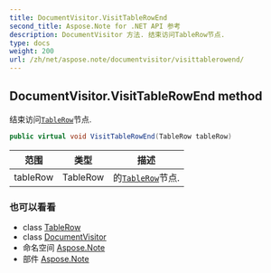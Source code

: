 ```yaml
---
title: DocumentVisitor.VisitTableRowEnd
second_title: Aspose.Note for .NET API 参考
description: DocumentVisitor 方法. 结束访问TableRow节点.
type: docs
weight: 200
url: /zh/net/aspose.note/documentvisitor/visittablerowend/
---
```

## DocumentVisitor.VisitTableRowEnd method

结束访问[`TableRow`](../../tablerow/)节点.

```csharp
public virtual void VisitTableRowEnd(TableRow tableRow)
```

| 范围 | 类型 | 描述 |
| --- | --- | --- |
| tableRow | TableRow | 的[`TableRow`](../../tablerow/)节点. |

### 也可以看看

* class [TableRow](../../tablerow/)
* class [DocumentVisitor](../)
* 命名空间 [Aspose.Note](../../documentvisitor/)
* 部件 [Aspose.Note](../../../)


